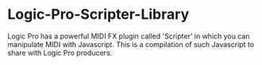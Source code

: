 # Logic-Pro-Scripter-Library
Logic Pro has a powerful MIDI FX plugin called 'Scripter' in which you can manipulate MIDI with Javascript. This is a compilation of such Javascript to share with Logic Pro producers.
